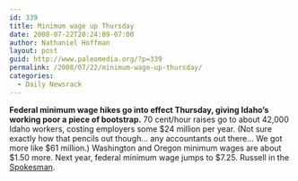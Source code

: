 ```yaml
---
id: 339
title: Minimum wage up Thursday
date: 2008-07-22T20:24:09-07:00
author: Nathaniel Hoffman
layout: post
guid: http://www.paleomedia.org/?p=339
permalink: /2008/07/22/minimum-wage-up-thursday/
categories:
  - Daily Newsrack
---
```

**Federal minimum wage hikes go into effect Thursday, giving Idaho&#8217;s working poor a piece of bootstrap.** 70 cent/hour raises go to about 42,000 Idaho workers, costing employers some $24 million per year. (Not sure exactly how that pencils out though&#8230; any accountants out there&#8230; We got more like $61 million.) Washington and Oregon minimum wages are about $1.50 more. Next year, federal minimum wage jumps to $7.25. Russell in the [Spokesman](http://www.spokesmanreview.com/breaking/story.asp?ID=15827).